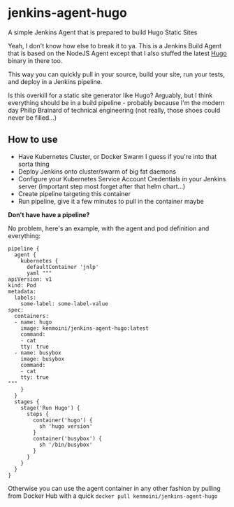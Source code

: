 # jenkins-agent-hugo

A simple Jenkins Agent that is prepared to build Hugo Static Sites

Yeah, I don't know how else to break it to ya.  This is a Jenkins Build Agent that is based on the NodeJS Agent except that I also stuffed the latest [Hugo](https://gohugo.io/) binary in there too.

This way you can quickly pull in your source, build your site, run your tests, and deploy in a Jenkins pipeline.

Is this overkill for a static site generator like Hugo?  Arguably, but I think everything should be in a build pipeline - probably because I'm the modern day Philip Brainard of technical engineering (not really, those shoes could never be filled...)

## How to use

- Have Kubernetes Cluster, or Docker Swarm I guess if you're into that sorta thing
- Deploy Jenkins onto cluster/swarm of big fat daemons
- Configure your Kubernetes Service Account Credentials in your Jenkins server (important step most forget after that helm chart...)
- Create pipeline targeting this container
- Run pipeline, give it a few minutes to pull in the container maybe

**Don't have have a pipeline?**

No problem, here's an example, with the agent and pod definition and everything:

```
pipeline {
  agent {
    kubernetes {
      defaultContainer 'jnlp'
      yaml """
apiVersion: v1
kind: Pod
metadata:
  labels:
    some-label: some-label-value
spec:
  containers:
  - name: hugo
    image: kenmoini/jenkins-agent-hugo:latest
    command:
    - cat
    tty: true
  - name: busybox
    image: busybox
    command:
    - cat
    tty: true
"""
    }
  }
  stages {
    stage('Run Hugo') {
      steps {
        container('hugo') {
          sh 'hugo version'
        }
        container('busybox') {
          sh '/bin/busybox'
        }
      }
    }
  }
}
```

Otherwise you can use the agent container in any other fashion by pulling from Docker Hub with a quick ``docker pull kenmoini/jenkins-agent-hugo``
